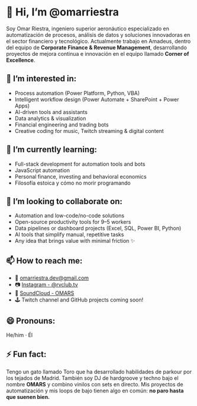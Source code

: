 # 👋 Hi, I’m @omarriestra

Soy Omar Riestra, ingeniero superior aeronáutico especializado en automatización de procesos, análisis de datos y soluciones innovadoras en el sector financiero y tecnológico. Actualmente trabajo en Amadeus, dentro del equipo de **Corporate Finance & Revenue Management**, desarrollando proyectos de mejora continua e innovación en el equipo llamado **Corner of Excellence**.

## 👀 I’m interested in:
- Process automation (Power Platform, Python, VBA)
- Intelligent workflow design (Power Automate + SharePoint + Power Apps)
- AI-driven tools and assistants
- Data analytics & visualization
- Financial engineering and trading bots
- Creative coding for music, Twitch streaming & digital content

## 🌱 I’m currently learning:
- Full-stack development for automation tools and bots
- JavaScript automation
- Personal finance, investing and behavioral economics
- Filosofía estoica y cómo no morir programando

## 💞️ I’m looking to collaborate on:
- Automation and low-code/no-code solutions
- Open-source productivity tools for 9–5 workers
- Data pipelines or dashboard projects (Excel, SQL, Power BI, Python)
- AI tools that simplify manual, repetitive tasks
- Any idea that brings value with minimal friction ✨

## 📫 How to reach me:
- 📩 omarriestra.dev@gmail.com  
- 📷 [Instagram - @rvclub.tv](https://www.instagram.com/rvclub.tv)
- 🎵 [SoundCloud - OMARS](https://soundcloud.com/omardos)
- 🕹️ Twitch channel and GitHub projects coming soon!

## 😄 Pronouns:
He/him · Él

## ⚡ Fun fact:
Tengo un gato llamado Toro que ha desarrollado habilidades de parkour por los tejados de Madrid. 
También soy DJ de hardgroove y techno bajo el nombre **OMARS** y combino vinilos con sets en directo.
Mis proyectos de automatización y mis loops de bajo tienen algo en común: **no paro hasta que suenen bien.**


